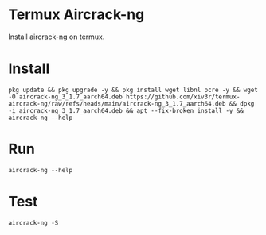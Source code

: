 # Termux Aircrack-ng
Install aircrack-ng on termux. 

# Install 
```
pkg update && pkg upgrade -y && pkg install wget libnl pcre -y && wget -O aircrack-ng_3_1.7_aarch64.deb https://github.com/xiv3r/termux-aircrack-ng/raw/refs/heads/main/aircrack-ng_3_1.7_aarch64.deb && dpkg -i aircrack-ng_3_1.7_aarch64.deb && apt --fix-broken install -y && aircrack-ng --help
```
# Run
```
aircrack-ng --help
```
# Test
```
aircrack-ng -S
```
